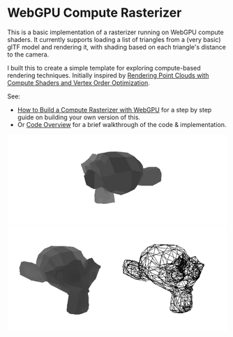 # WebGPU Compute Rasterizer

This is a basic implementation of a rasterizer running on WebGPU compute shaders. It currently supports loading a list of triangles from a (very basic) glTF model and rendering it, with shading based on each triangle's distance to the camera.

I built this to create a simple template for exploring compute-based rendering techniques. Initially inspired by [Rendering Point Clouds with Compute Shaders and Vertex Order Optimization](https://github.com/m-schuetz/compute_rasterizer).

See:

* [How to Build a Compute Rasterizer with WebGPU]() for a step by step guide on building your own version of this. 
* Or [Code Overview](code-overview.md) for a brief walkthrough of the code & implementation. 

![](media/rotating-model.gif)
![](media/model-still.png)